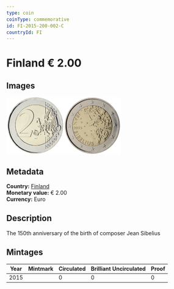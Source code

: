 ```yaml
---
type: coin
coinType: commemorative
id: FI-2015-200-002-C
countryId: FI
---
```


# Finland € 2.00

## Images

<img src="../../Images/common-2007-200.png" height="150" alt="Front image"><img src="Images/FI-2015-200-002.png" height="150" alt="Back image">

## Metadata

**Country:** [Finland](../../Countries/Finland/index.md)\
**Monetary value:** € 2.00\
**Currency:** Euro

## Description
The 150th anniversary of the birth of composer Jean Sibelius

## Mintages

| Year | Mintmark | Circulated | Brilliant Uncirculated | Proof |
| ---- | -------- | ---------- | ---------------------- | ----- |
| 2015 | | 0 | 0 | 0 |
